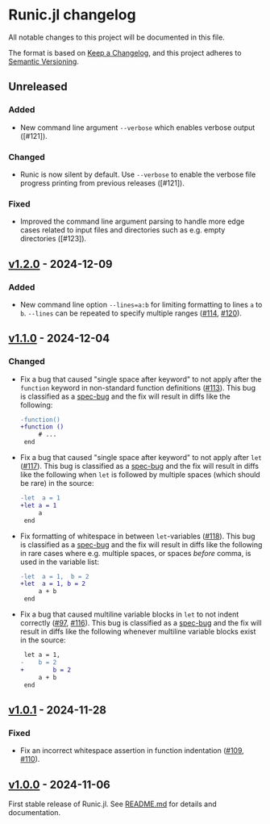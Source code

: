 # Runic.jl changelog

All notable changes to this project will be documented in this file.

The format is based on [Keep a Changelog](https://keepachangelog.com/en/1.0.0/),
and this project adheres to [Semantic Versioning](https://semver.org/spec/v2.0.0.html).

## Unreleased
### Added
 - New command line argument `--verbose` which enables verbose output ([#121]).
### Changed
 - Runic is now silent by default. Use `--verbose` to enable the verbose file progress
   printing from previous releases ([#121]).
### Fixed
 - Improved the command line argument parsing to handle more edge cases related to input
   files and directories such as e.g. empty directories ([#123]).

## [v1.2.0] - 2024-12-09
### Added
 - New command line option `--lines=a:b` for limiting formatting to lines `a` to `b`.
   `--lines` can be repeated to specify multiple ranges ([#114], [#120]).

## [v1.1.0] - 2024-12-04
### Changed
 - Fix a bug that caused "single space after keyword" to not apply after the `function`
   keyword in non-standard function definitions ([#113]). This bug is classified as a
   [spec-bug] and the fix will result in diffs like the following:
   ```diff
   -function()
   +function ()
        # ...
    end
   ```
 - Fix a bug that caused "single space after keyword" to not apply after `let` ([#117]).
   This bug is classified as a [spec-bug] and the fix will result in diffs like the
   following when `let` is followed by multiple spaces (which should be rare) in the source:
   ```diff
   -let  a = 1
   +let a = 1
        a
    end
   ```
 - Fix formatting of whitespace in between `let`-variables ([#118]). This bug is classified
   as a [spec-bug] and the fix will result in diffs like the following in rare cases where
   e.g. multiple spaces, or spaces *before* comma, is used in the variable list:
   ```diff
   -let  a = 1,  b = 2
   +let  a = 1, b = 2
        a + b
    end
   ```
 - Fix a bug that caused multiline variable blocks in `let` to not indent correctly ([#97],
   [#116]). This bug is classified as a [spec-bug] and the fix will result in diffs like the
   following whenever multiline variable blocks exist in the source:
   ```diff
    let a = 1,
   -    b = 2
   +        b = 2
        a + b
    end
   ```

## [v1.0.1] - 2024-11-28
### Fixed
 - Fix an incorrect whitespace assertion in function indentation ([#109], [#110]).

## [v1.0.0] - 2024-11-06
First stable release of Runic.jl. See [README.md](README.md) for details and documentation.

[spec-bug]: https://github.com/fredrikekre/Runic.jl?tab=readme-ov-file#version-policy


<!-- Links generated by Changelog.jl -->

[v1.0.0]: https://github.com/fredrikekre/Runic.jl/releases/tag/v1.0.0
[v1.0.1]: https://github.com/fredrikekre/Runic.jl/releases/tag/v1.0.1
[v1.1.0]: https://github.com/fredrikekre/Runic.jl/releases/tag/v1.1.0
[v1.2.0]: https://github.com/fredrikekre/Runic.jl/releases/tag/v1.2.0
[#97]: https://github.com/fredrikekre/Runic.jl/issues/97
[#109]: https://github.com/fredrikekre/Runic.jl/issues/109
[#110]: https://github.com/fredrikekre/Runic.jl/issues/110
[#113]: https://github.com/fredrikekre/Runic.jl/issues/113
[#114]: https://github.com/fredrikekre/Runic.jl/issues/114
[#116]: https://github.com/fredrikekre/Runic.jl/issues/116
[#117]: https://github.com/fredrikekre/Runic.jl/issues/117
[#118]: https://github.com/fredrikekre/Runic.jl/issues/118
[#120]: https://github.com/fredrikekre/Runic.jl/issues/120
